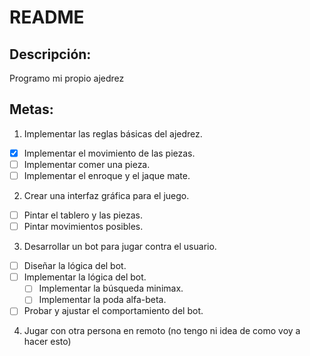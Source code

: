 # README

## Descripción:
Programo mi propio ajedrez

## Metas:
1. Implementar las reglas básicas del ajedrez.
- [X] Implementar el movimiento de las piezas.
- [ ] Implementar comer una pieza.
- [ ] Implementar el enroque y el jaque mate.
2. Crear una interfaz gráfica para el juego.
- [ ] Pintar el tablero y las piezas.
- [ ] Pintar movimientos posibles.
3. Desarrollar un bot para jugar contra el usuario.
- [ ] Diseñar la lógica del bot.
- [ ] Implementar la lógica del bot.
    - [ ] Implementar la búsqueda minimax.
    - [ ] Implementar la poda alfa-beta.
- [ ] Probar y ajustar el comportamiento del bot.
4. Jugar con otra persona en remoto (no tengo ni idea de como voy a hacer esto)